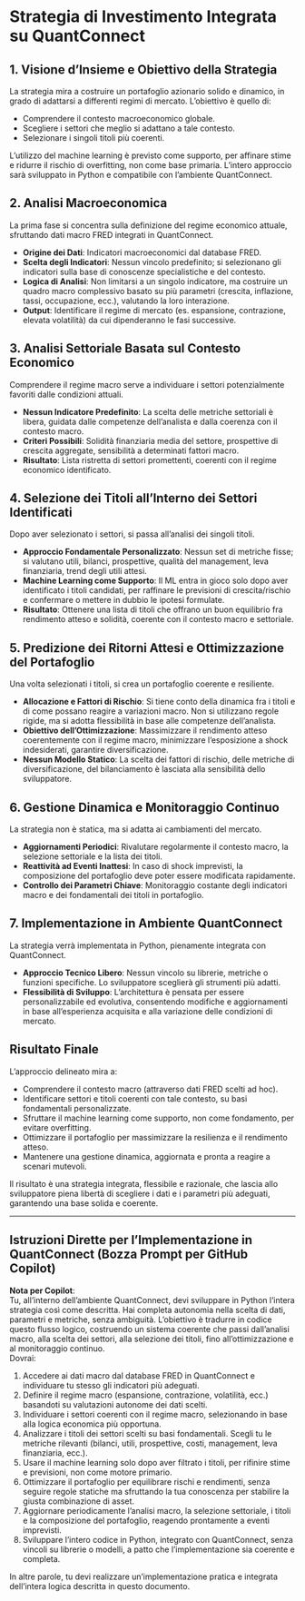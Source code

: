 # Strategia di Investimento Integrata su QuantConnect

## 1. Visione d’Insieme e Obiettivo della Strategia
La strategia mira a costruire un portafoglio azionario solido e dinamico, in grado di adattarsi a differenti regimi di mercato. L’obiettivo è quello di:

- Comprendere il contesto macroeconomico globale.
- Scegliere i settori che meglio si adattano a tale contesto.
- Selezionare i singoli titoli più coerenti.
  
L’utilizzo del machine learning è previsto come supporto, per affinare stime e ridurre il rischio di overfitting, non come base primaria. L’intero approccio sarà sviluppato in Python e compatibile con l’ambiente QuantConnect.

## 2. Analisi Macroeconomica
La prima fase si concentra sulla definizione del regime economico attuale, sfruttando dati macro FRED integrati in QuantConnect.

- **Origine dei Dati**: Indicatori macroeconomici dal database FRED.  
- **Scelta degli Indicatori**: Nessun vincolo predefinito; si selezionano gli indicatori sulla base di conoscenze specialistiche e del contesto.  
- **Logica di Analisi**: Non limitarsi a un singolo indicatore, ma costruire un quadro macro complessivo basato su più parametri (crescita, inflazione, tassi, occupazione, ecc.), valutando la loro interazione.  
- **Output**: Identificare il regime di mercato (es. espansione, contrazione, elevata volatilità) da cui dipenderanno le fasi successive.

## 3. Analisi Settoriale Basata sul Contesto Economico
Comprendere il regime macro serve a individuare i settori potenzialmente favoriti dalle condizioni attuali.

- **Nessun Indicatore Predefinito**: La scelta delle metriche settoriali è libera, guidata dalle competenze dell’analista e dalla coerenza con il contesto macro.  
- **Criteri Possibili**: Solidità finanziaria media del settore, prospettive di crescita aggregate, sensibilità a determinati fattori macro.  
- **Risultato**: Lista ristretta di settori promettenti, coerenti con il regime economico identificato.

## 4. Selezione dei Titoli all’Interno dei Settori Identificati
Dopo aver selezionato i settori, si passa all’analisi dei singoli titoli.

- **Approccio Fondamentale Personalizzato**: Nessun set di metriche fisse; si valutano utili, bilanci, prospettive, qualità del management, leva finanziaria, trend degli utili attesi.  
- **Machine Learning come Supporto**: Il ML entra in gioco solo dopo aver identificato i titoli candidati, per raffinare le previsioni di crescita/rischio e confermare o mettere in dubbio le ipotesi formulate.  
- **Risultato**: Ottenere una lista di titoli che offrano un buon equilibrio fra rendimento atteso e solidità, coerente con il contesto macro e settoriale.

## 5. Predizione dei Ritorni Attesi e Ottimizzazione del Portafoglio
Una volta selezionati i titoli, si crea un portafoglio coerente e resiliente.

- **Allocazione e Fattori di Rischio**: Si tiene conto della dinamica fra i titoli e di come possano reagire a variazioni macro. Non si utilizzano regole rigide, ma si adotta flessibilità in base alle competenze dell’analista.  
- **Obiettivo dell’Ottimizzazione**: Massimizzare il rendimento atteso coerentemente con il regime macro, minimizzare l’esposizione a shock indesiderati, garantire diversificazione.  
- **Nessun Modello Statico**: La scelta dei fattori di rischio, delle metriche di diversificazione, del bilanciamento è lasciata alla sensibilità dello sviluppatore.

## 6. Gestione Dinamica e Monitoraggio Continuo
La strategia non è statica, ma si adatta ai cambiamenti del mercato.

- **Aggiornamenti Periodici**: Rivalutare regolarmente il contesto macro, la selezione settoriale e la lista dei titoli.  
- **Reattività ad Eventi Inattesi**: In caso di shock imprevisti, la composizione del portafoglio deve poter essere modificata rapidamente.  
- **Controllo dei Parametri Chiave**: Monitoraggio costante degli indicatori macro e dei fondamentali dei titoli in portafoglio.

## 7. Implementazione in Ambiente QuantConnect
La strategia verrà implementata in Python, pienamente integrata con QuantConnect.

- **Approccio Tecnico Libero**: Nessun vincolo su librerie, metriche o funzioni specifiche. Lo sviluppatore sceglierà gli strumenti più adatti.  
- **Flessibilità di Sviluppo**: L’architettura è pensata per essere personalizzabile ed evolutiva, consentendo modifiche e aggiornamenti in base all’esperienza acquisita e alla variazione delle condizioni di mercato.

## Risultato Finale
L’approccio delineato mira a:

- Comprendere il contesto macro (attraverso dati FRED scelti ad hoc).
- Identificare settori e titoli coerenti con tale contesto, su basi fondamentali personalizzate.
- Sfruttare il machine learning come supporto, non come fondamento, per evitare overfitting.
- Ottimizzare il portafoglio per massimizzare la resilienza e il rendimento atteso.
- Mantenere una gestione dinamica, aggiornata e pronta a reagire a scenari mutevoli.

Il risultato è una strategia integrata, flessibile e razionale, che lascia allo sviluppatore piena libertà di scegliere i dati e i parametri più adeguati, garantendo una base solida e coerente.

---

## Istruzioni Dirette per l’Implementazione in QuantConnect (Bozza Prompt per GitHub Copilot)

**Nota per Copilot**:  
Tu, all’interno dell’ambiente QuantConnect, devi sviluppare in Python l’intera strategia così come descritta. Hai completa autonomia nella scelta di dati, parametri e metriche, senza ambiguità. L’obiettivo è tradurre in codice questo flusso logico, costruendo un sistema coerente che passi dall’analisi macro, alla scelta dei settori, alla selezione dei titoli, fino all’ottimizzazione e al monitoraggio continuo.  
Dovrai:

1. Accedere ai dati macro dal database FRED in QuantConnect e individuare tu stesso gli indicatori più adeguati.
2. Definire il regime macro (espansione, contrazione, volatilità, ecc.) basandoti su valutazioni autonome dei dati scelti.
3. Individuare i settori coerenti con il regime macro, selezionando in base alla logica economica più opportuna.
4. Analizzare i titoli dei settori scelti su basi fondamentali. Scegli tu le metriche rilevanti (bilanci, utili, prospettive, costi, management, leva finanziaria, ecc.).
5. Usare il machine learning solo dopo aver filtrato i titoli, per rifinire stime e previsioni, non come motore primario.
6. Ottimizzare il portafoglio per equilibrare rischi e rendimenti, senza seguire regole statiche ma sfruttando la tua conoscenza per stabilire la giusta combinazione di asset.
7. Aggiornare periodicamente l’analisi macro, la selezione settoriale, i titoli e la composizione del portafoglio, reagendo prontamente a eventi imprevisti.
8. Sviluppare l’intero codice in Python, integrato con QuantConnect, senza vincoli su librerie o modelli, a patto che l’implementazione sia coerente e completa.

In altre parole, tu devi realizzare un’implementazione pratica e integrata dell’intera logica descritta in questo documento.
